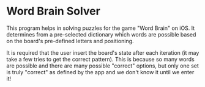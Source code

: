# Word Brain Solver

This program helps in solving puzzles for the game "Word Brain" on iOS. It determines from a pre-selected dictionary which words are possible based on the board's pre-defined letters and positioning.

It is required that the user insert the board's state after each iteration (it may take a few tries to get the correct pattern). This is because so many words are possible and there are many possible "correct" options, but only one set is truly "correct" as defined by the app and we don't know it until we enter it!